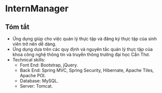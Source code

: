# InternManager
## Tóm tắt
- Ứng dụng giúp cho việc quản lý thực tập và đăng ký thực tập của sinh viên trở nên dễ dàng.
- Ứng dụng dựa trên các quy định và nguyên tắc quản lý thực tập của khoa công nghệ thông tin và truyền thông trường đại học Cần Thơ.
- Technical skills:
  - Font End: Bootstrap, jQuery.
  - Back End: Spring MVC, Spring Security, Hibernate, Apache Tiles, Apache POI.
  - Database: MySQL.
  - Server: Tomcat.
